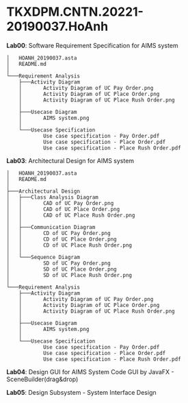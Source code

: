 # TKXDPM.CNTN.20221-20190037.HoAnh

**Lab00**: Software Requirement Specification for AIMS system
    
    │   HOANH_20190037.asta
    │   README.md
    │
    └───Requirement Analysis
        ├───Activity Diagram
        │       Activity Diagram of UC Pay Order.png
        │       Activity Diagram of UC Place Order.png
        │       Activity Diagram of UC Place Rush Order.png
        │
        ├───Usecase Diagram
        │       AIMS system.png
        │
        └───Usecase Specification
                Use case specification - Pay Order.pdf
                Use case specification - Place Order.pdf
                Use case specification - Place Rush Order.pdf

**Lab03**: Architectural Design for AIMS system

    │   HOANH_20190037.asta
    │   README.md
    │
    ├───Architectural Design
    │   ├───Class Analysis Diagram
    │   │       CAD of UC Pay Order.png
    │   │       CAD of UC Place Order.png
    │   │       CAD of UC Place Rush Order.png
    │   │
    │   ├───Communication Diagram
    │   │       CD of UC Pay Order.png
    │   │       CD of UC Place Order.png
    │   │       CD of UC Place Rush Order.png
    │   │
    │   └───Sequence Diagram
    │           SD of UC Pay Order.png
    │           SD of UC Place Order.png
    │           SD of UC Place Rush Order.png
    │
    └───Requirement Analysis
        ├───Activity Diagram
        │       Activity Diagram of UC Pay Order.png
        │       Activity Diagram of UC Place Order.png
        │       Activity Diagram of UC Place Rush Order.png
        │
        ├───Usecase Diagram
        │       AIMS system.png
        │
        └───Usecase Specification
                Use case specification - Pay Order.pdf
                Use case specification - Place Order.pdf
                Use case specification - Place Rush Order.pdf

**Lab04**: Design GUI for AIMS System
    Code GUI by JavaFX - SceneBuilder(drag&drop)

**Lab05**: Design Subsystem - System Interface Design
